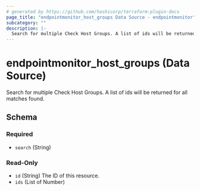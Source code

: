 ```yaml
---
# generated by https://github.com/hashicorp/terraform-plugin-docs
page_title: "endpointmonitor_host_groups Data Source - endpointmonitor"
subcategory: ""
description: |-
  Search for multiple Check Host Groups. A list of ids will be returned for all matches found.
---
```


# endpointmonitor_host_groups (Data Source)

Search for multiple Check Host Groups. A list of ids will be returned for all matches found.



<!-- schema generated by tfplugindocs -->
## Schema

### Required

- `search` (String)

### Read-Only

- `id` (String) The ID of this resource.
- `ids` (List of Number)


